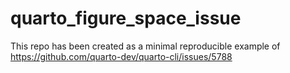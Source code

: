 # quarto_figure_space_issue

This repo has been created as a minimal reproducible example of <https://github.com/quarto-dev/quarto-cli/issues/5788>